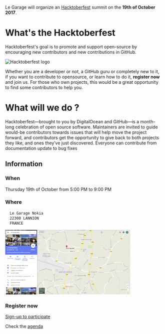 Le Garage will organize an [Hacktoberfest](https://hacktoberfest.digitalocean.com/) summit on the **19th of October 2017**.

# What's the Hacktoberfest
Hacktoberfest's goal is to promote and support open-source by encouraging new contributors and new contributions in GitHub.

![Hacktoberfest logo](https://hacktoberfest.digitalocean.com/assets/hacktoberfest-2017-social-card-894a0558dba205f7142f3130c06823d72427a9d751d0f8c7db8a0079397178aa.jpg)

Whether you are a developer or not, a GitHub guru or completely new to it, if you want to contribute to opensource, or learn how to do it, **register now** and join us.
For those who own projects, this would be a great opportunity to find some contributors to help you.

# What will we do ?
Hacktoberfest—brought to you by DigitalOcean and GitHub—is a month-long celebration of open source software. Maintainers are invited to guide would-be contributors towards issues that will help move the project forward, and contributors get the opportunity to give back to both projects they like, and ones they’ve just discovered. Everyone can contribute from documentation update to bug fixes

## Information
### When
  Thursday 19th of October from 5:00 PM to 9:00 PM
### Where
```  
  Le Garage Nokia
  22300 LANNION
  FRANCE
```
[<img width="400px" src="ourtigarage.png">](https://www.google.fr/maps/place/Le+Garage+Nokia/@48.7583509,-3.4626582,17.08z/data=!4m5!3m4!1s0x0:0x4d7fd7d8295d212b!8m2!3d48.759098!4d-3.4606525?hl=fr)

### Register now
[Sign-up to participate](https://www.eventbrite.fr/e/billets-hacktoberfest-2017-meetup-le-garage-nokia-38458269720?utm_campaign=new_event_email&utm_medium=email&utm_source=eb_email&utm_term=viewmyevent_button)
  
Check the [agenda](./agenda)

